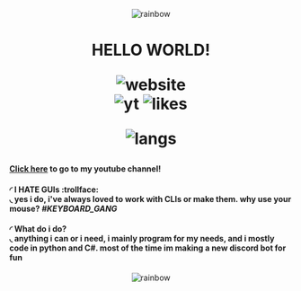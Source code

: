 <p align=center><img src="https://im2.ezgif.com/tmp/ezgif-2-3cc8cc575d7f.gif" alt="rainbow"></p>
<p>

<h1 align=center class="gay">HELLO WORLD!

![website](https://img.shields.io/badge/Welcome%20to%20my%20github%20Page-%3BP-blueviolet)     
  ![yt](https://img.shields.io/youtube/channel/subscribers/UCtKmde2CFznnRa14BgvZcKw?label=Youtube%20Subs&logoColor=blueviolet&style=social) ![likes](https://img.shields.io/youtube/channel/views/UCtKmde2CFznnRa14BgvZcKw?logoColor=blueviolet&style=social) 
  
![langs](https://img.shields.io/badge/Languages-Python%20%7C%20Java%20%7C%20C%23%20%7C%20C%20%7C%20Source-orange)
</h1>
</p>

**[Click here](https://www.youtube.com/UCtKmde2CFznnRa14BgvZcKw) to go to my youtube channel!**

#### ◜ I HATE GUIs :trollface:<br>◟ yes i do, i've always loved to work with CLIs or make them. why use your mouse? ***#KEYBOARD_GANG***


#### ◜ What do i do?<br>◟ anything i can or i need, i mainly program for my needs, and i mostly code in python and C#. most of the time im making a new discord bot for fun

<p align=center><img src="https://im2.ezgif.com/tmp/ezgif-2-3cc8cc575d7f.gif" alt="rainbow"></p>
